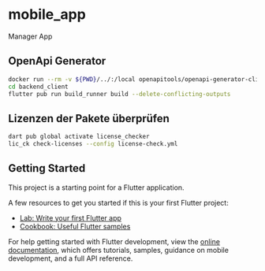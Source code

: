 # mobile_app

Manager App

## OpenApi Generator

```bash
docker run --rm -v ${PWD}/../:/local openapitools/openapi-generator-cli generate -i /local/openapi/backend.yml -g dart-dio -o /local/mobile_app/backend_client --additional-properties=pubName=backend_client,packageName=backend_client
cd backend_client
flutter pub run build_runner build --delete-conflicting-outputs
```

## Lizenzen der Pakete überprüfen

```bash
dart pub global activate license_checker
lic_ck check-licenses --config license-check.yml
```

## Getting Started

This project is a starting point for a Flutter application.

A few resources to get you started if this is your first Flutter project:

- [Lab: Write your first Flutter app](https://docs.flutter.dev/get-started/codelab)
- [Cookbook: Useful Flutter samples](https://docs.flutter.dev/cookbook)

For help getting started with Flutter development, view the
[online documentation](https://docs.flutter.dev/), which offers tutorials,
samples, guidance on mobile development, and a full API reference.
